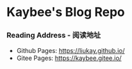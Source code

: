 # Kaybee's Blog Repo

### Reading Address - 阅读地址
- Github Pages: https://liukay.github.io/
- Gitee Pages: https://kaybee.gitee.io/
